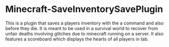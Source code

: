 # Minecraft-SaveInventorySavePlugin

This is a plugin that saves a players inventory with the a command and also before they die. It is meant to be used in a survival world to recover from unfair deaths involving glitches due to minecraft running on a server.
It also features a scoreboard which displays the hearts of all players in tab.
